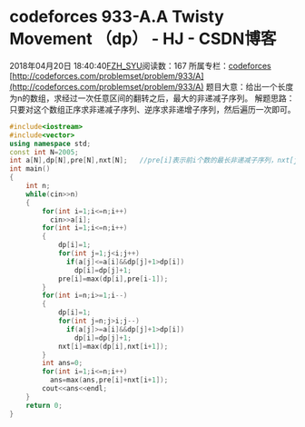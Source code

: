 # codeforces 933-A.A Twisty Movement （dp） - HJ - CSDN博客
2018年04月20日 18:40:40[FZH_SYU](https://me.csdn.net/feizaoSYUACM)阅读数：167
所属专栏：[codeforces](https://blog.csdn.net/column/details/17151.html)
[http://codeforces.com/problemset/problem/933/A](http://codeforces.com/problemset/problem/933/A)
题目大意：给出一个长度为n的数组，求经过一次任意区间的翻转之后，最大的非递减子序列。
解题思路：只要对这个数组正序求非递减子序列、逆序求非递增子序列，然后遍历一次即可。
```cpp
#include<iostream>
#include<vector>
using namespace std;
const int N=2005;
int a[N],dp[N],pre[N],nxt[N];   //pre[i]表示前i个数的最长非递减子序列，nxt[j]表示[j,n]区间内的最长非递增子序列 
int main()
{
    int n;
    while(cin>>n)
    {
        for(int i=1;i<=n;i++)
          cin>>a[i];
        for(int i=1;i<=n;i++)
        {
            dp[i]=1;
            for(int j=1;j<i;j++)
              if(a[j]<=a[i]&&dp[j]+1>dp[i])
                dp[i]=dp[j]+1;
            pre[i]=max(dp[i],pre[i-1]);
        }
        for(int i=n;i>=1;i--)
        {
            dp[i]=1;
            for(int j=n;j>i;j--)
              if(a[j]>=a[i]&&dp[j]+1>dp[i])
                dp[i]=dp[j]+1;
            nxt[i]=max(dp[i],nxt[i+1]);
        }
        int ans=0;
        for(int i=1;i<=n;i++)
          ans=max(ans,pre[i]+nxt[i+1]);
        cout<<ans<<endl;
    } 
    return 0;
}
```
